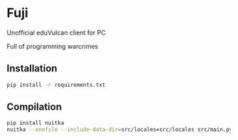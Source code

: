 # Fuji

Unofficial eduVulcan client for PC

Full of programming warcrimes

## Installation

```sh
pip install -r requirements.txt
```

## Compilation

```sh
pip install nuitka
nuitka --onefile --include-data-dir=src/locales=src/locales src/main.py
```